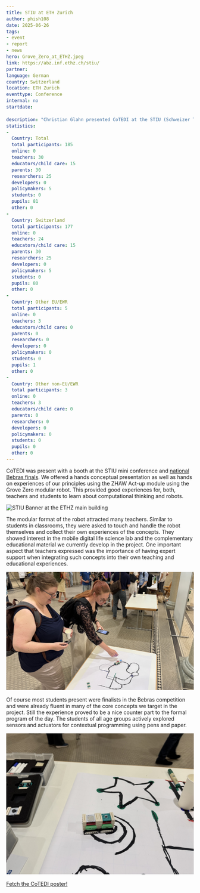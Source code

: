 ```yaml
---
title: STIU at ETH Zurich
author: phish108
date: 2025-06-26
tags: 
- event
- report
- news
hero: Grove_Zero_at_ETHZ.jpeg
link: https://abz.inf.ethz.ch/stiu/
partner: 
language: German
country: Switzerland
location: ETH Zurich
eventtype: Conference
internal: no
startdate: 

description: "Christian Glahn presented CoTEDI at the STIU (Schweizer Tag des Informatik Unterrichts/Swiss Day of Computer Science Teaching). STIU hosts also the national finals  of the Bebras (Informatik Biber) competition. The CoTEDI booth was well received by teachers, students, parents, and researchers."
statistics: 
- 
  Country: Total
  total participants: 185
  online: 0
  teachers: 30
  educators/child care: 15
  parents: 30
  researchers: 25
  developers: 0
  policymakers: 5
  students: 0
  pupils: 81
  other: 0
- 
  Country: Switzerland
  total participants: 177
  online: 0
  teachers: 24
  educators/child care: 15
  parents: 30
  researchers: 25
  developers: 0
  policymakers: 5
  students: 0
  pupils: 80
  other: 0
- 
  Country: Other EU/EWR
  total participants: 5
  online: 0
  teachers: 3
  educators/child care: 0
  parents: 0
  researchers: 0
  developers: 0
  policymakers: 0
  students: 0
  pupils: 1
  other: 0
- 
  Country: Other non-EU/EWR
  total participants: 3
  online: 0
  teachers: 3
  educators/child care: 0
  parents: 0
  researchers: 0
  developers: 0
  policymakers: 0
  students: 0
  pupils: 0
  other: 0
---
```


CoTEDI was present with a booth at the STIU mini conference and [national Bebras finals](https://www.informatik-biber.ch/).  We offered a hands conceptual presentation as well as hands on experiences of our principles using the ZHAW Act-up module using the Grove Zero modular robot. This provided good experiences for, both, teachers and students to learn about computational thinking and robots. 

![STIU Banner at the ETHZ main building](STIU_Banner_at_the_ETHZ_main_building.jpeg)

The modular format of the robot attracted many teachers. Similar to students in classrooms, they were asked to touch and handle the robot themselves and collect their own experiences of the concepts. They showed interest in the mobile digital life science lab and the complementary educational material we currently develop in the project. One important aspect that teachers expressed was the importance of having expert support when integrating such concepts into their own teaching and educational experiences. 

![Teachers engaging with ZHAWs Grove Zero robot](Teachers_engaging_with_ZHAWs_Grove_Zero_robot.jpeg)

Of course most students present were finalists in the Bebras competition and were already fluent in many of the core concepts we target in the project. Still the experience proved to be a nice counter part to the formal program of the day. The students of all age groups actively explored sensors and actuators for contextual programming using pens and paper.

![Student Experiments](Student_Experiments.jpeg)


[Fetch the CoTEDI poster!](https://github.com/user-attachments/files/20934050/2025_STIU-Poster.pdf)
